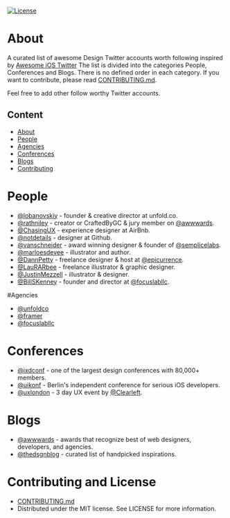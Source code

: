 [![License](http://img.shields.io/badge/license-MIT-green.svg?style=flat)](https://github.com/nefarianblack/Awesome-Design-Twitter/blob/master/LICENSE)

# About

A curated list of awesome Design Twitter accounts worth following inspired by [Awesome iOS Twitter](https://github.com/carolanitz/Awesome-iOS-Twitter)
The list is divided into the categories People, Conferences and Blogs. There is no defined order in each category. If you want to contribute, please read [CONTRIBUTING.md](https://github.com/nefarianblack/Awesome-Design-Twitter/blob/master/CONTRIBUTING.md).

Feel free to add other follow worthy Twitter accounts.

## Content

* [About](#about)
* [People](#people)
* [Agencies](#agencies)
* [Conferences](#conferences)
* [Blogs](#blogs)
* [Contributing](#contributing-and-license)

# People
* [@lobanovskiy](https://twitter.com/lobanovskiy) - founder & creative director at unfold.co.
* [@rathniley](https://twitter.com/rathniley) - creator or CraftedByGC & jury member on [@awwwards](https://twitter.com/awwwards).
* [@ChasingUX](https://twitter.com/ChasingUX) - experience designer at AirBnb.
* [@notdetails](https://twitter.com/notdetails) - designer at Github.
* [@vanschneider](https://twitter.com/vanschneider) - award winning designer & founder of [@semplicelabs](https://twitter.com/semplicelabs).
* [@marloesdevee](https://twitter.com/marloesdevee) - illustrator and author.
* [@DannPetty](https://twitter.com/DannPetty) - freelance designer & host at [@epicurrence](https://twitter.com/epicurrence).
* [@LauRARbee](https://twitter.com/LauRARbee) - freelance illustrator & graphic designer.
* [@JustinMezzell](https://twitter.com/JustinMezzell) - illustrator & designer.
* [@BillSKenney](https://twitter.com/BillSKenney) - founder and director at [@focuslabllc](https://twitter.com/focuslabllc).

#Agencies

* [@unfoldco](https://twitter.com/unfoldco)
* [@framer](https://twitter.com/framer)
* [@focuslabllc](https://twitter.com/focuslabllc)

# Conferences

* [@ixdconf](https://twitter.com/ixdconf) - one of the largest design conferences with 80,000+ members.
* [@uikonf](https://twitter.com/uikonf) - Berlin's independent conference for serious iOS developers.
* [@uxlondon](https://twitter.com/uxlondon) - 3 day UX event by [@Clearleft](https://twitter.com/Clearleft).

# Blogs

* [@awwwards](https://twitter.com/awwwards) - awards that recognize best of web designers, developers, and agencies.
* [@thedsgnblog](https://twitter.com/thedsgnblog) - curated list of handpicked inspirations.

# Contributing and License

* [CONTRIBUTING.md](https://github.com/nefarianblack/Awesome-Design-Twitter/blob/master/CONTRIBUTING.md)
* Distributed under the MIT license. See LICENSE for more information.
